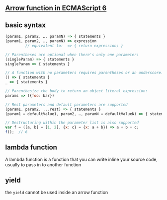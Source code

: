 [Arrow function in ECMAScript 6](https://developer.mozilla.org/en/docs/Web/JavaScript/Reference/Functions/Arrow_functions)
------------------------
## basic syntax 
```javascript
(param1, param2, …, paramN) => { statements }
(param1, param2, …, paramN) => expression
         // equivalent to:  => { return expression; }

// Parentheses are optional when there's only one parameter:
(singleParam) => { statements }
singleParam => { statements }

// A function with no parameters requires parentheses or an underscore:
() => { statements }
_ => { statements }

// Parenthesize the body to return an object literal expression:
params => ({foo: bar})

// Rest parameters and default parameters are supported
(param1, param2, ...rest) => { statements }
(param1 = defaultValue1, param2, …, paramN = defaultValueN) => { statements }

// Destructuring within the parameter list is also supported
var f = ([a, b] = [1, 2], {x: c} = {x: a + b}) => a + b + c;
f();  // 6
```
## lambda function
A lambda function is a function that you can write inline your source code, usually to pass in to another function

## yield
the `yield` cannot be used inside an arrow function
